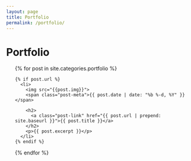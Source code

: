 ```yaml
---
layout: page
title: Portfolio
permalink: /portfolio/
---
```


<h1 class="page-heading">Portfolio</h1>

<ul class="post-list">
  {% for post in site.categories.portfolio %}
  
    {% if post.url %}
      <li>
        <img src="{{post.img}}">
        <span class="post-meta">{{ post.date | date: "%b %-d, %Y" }}</span>
         
        <h2>
          <a class="post-link" href="{{ post.url | prepend: site.baseurl }}">{{ post.title }}</a>
        </h2>
        <p>{{ post.excerpt }}</p>
      </li>
    {% endif %}
  {% endfor %}
</ul>